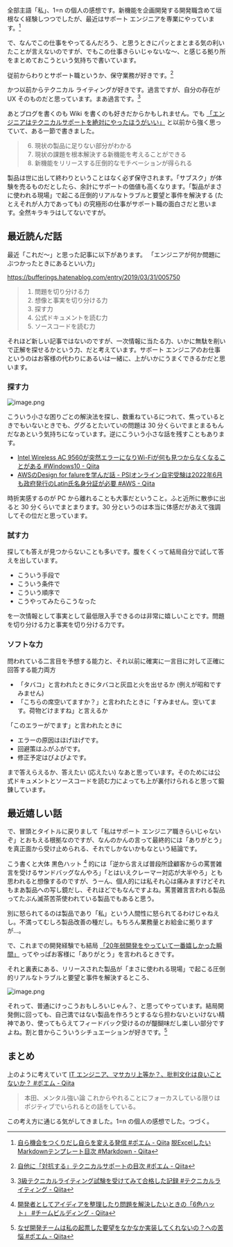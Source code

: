 全部主語「私」、1=n の個人の感想です。新機能を企画開発する開発職含めて垣根なく経験しつつでしたが、最近はサポート エンジニアを専業にやっています。[^1]
[^1]:[自ら機会をつくりだし自らを変える発信 #ポエム - Qiita](https://qiita.com/e99h2121/items/c4de1ecb072cb694a7e8)
[脱ExcelしたいMarkdownテンプレート目次 #Markdown - Qiita](https://qiita.com/e99h2121/items/97168cad64ff40afb77d#markdown%E3%81%A7%E8%A8%AD%E8%A8%88)

で、なんでこの仕事をやってるんだろう、と思うときにパッとまとまる気の利いたことが言えないのですが、でもこの仕事きらいじゃないな～、と感じる拠り所をまとめておこうという気持ちで書いています。

従前からわりとサポート職というか、保守業務が好きです。[^2] 
[^2]:[自他に「対抗する」テクニカルサポートの目次 #ポエム - Qiita](https://qiita.com/e99h2121/items/2b1aa533c89394ddc994)

かつ以前からテクニカル ライティングが好きです。過言ですが、自分の存在が UX そのものだと思っています。まあ過言です。[^3] 
[^3]:[3級テクニカルライティング試験を受けてみて合格した記録 #テクニカルライティング - Qiita](https://qiita.com/e99h2121/items/201dad82a3d35066a148) 

あとブログを書くのも Wiki を書くのも好きだからかもしれません。でも [「エンジニアはテクニカルサポートを絶対にやったほうがいい」](https://qiita.com/e99h2121/items/b5c2497000c32d6fd3c3#%E3%83%86%E3%82%AF%E3%83%8B%E3%82%AB%E3%83%AB%E3%82%B5%E3%83%9D%E3%83%BC%E3%83%88%E3%82%92%E7%B5%B6%E5%AF%BE%E3%81%AB%E3%82%84%E3%81%A3%E3%81%A6%E5%BD%93%E7%84%B6%E3%81%A8%E3%81%84%E3%81%86%E7%90%86%E7%94%B1%E3%81%AF%E3%81%95%E3%82%89%E3%81%AB3%E3%81%A4) と以前から強く思っていて、ある一節で書きました。

>6. 現状の製品に足りない部分がわかる
>7. 現状の課題を根本解決する新機能を考えることができる
>8. 新機能をリリースする圧倒的なモチベーションが得られる

製品は世に出して終わりということはなく必ず保守されます。「サブスク」が体験を売るものだとしたら、余計にサポートの価値も高くなります。「製品がまさに使われる現場」で起こる圧倒的リアルなトラブルと要望と事件を解決する (たとえそれが人力であっても) の究極形の仕事がサポート職の面白さだと思います。全然キラキラはしてないですが。


## 最近読んだ話

最近「これだ～」と思った記事に以下があります。
「エンジニアが何か問題にぶつかったときにあるといい力」

https://bufferings.hatenablog.com/entry/2019/03/31/005750


> 1. 問題を切り分ける力
> 2. 想像と事実を切り分ける力
> 3. 探す力
> 4. 公式ドキュメントを読む力
> 5. ソースコードを読む力


それほど新しい記事ではないのですが、一次情報に当たる力、いかに無駄を削いで正解を探せるかという力、だと考えています。サポート エンジニアのお仕事というのはお客様の代わりにあるいは一緒に、上がいかにうまくできるかだと思います。


### 探す力

![image.png](https://qiita-image-store.s3.ap-northeast-1.amazonaws.com/0/93824/0427fe43-4427-6002-b4c8-7030c6b11809.png)

こういう小さな困りごとの解決法を探し、数重ねているにつれて、焦っているときでもいないときでも、ググるとたいていの問題は 30 分くらいでまとまるもんだなあという気持ちになっています。逆にこういう小さな話を残すこともあります。

- [Intel Wireless AC 9560が突然エラーになりWi-Fiが何も見つからなくなることがある #Windows10 - Qiita](https://qiita.com/e99h2121/items/cfcd0b7d221c90150009)
- [AWSのDesign for falureを学んだ話 - PSIオンライン自宅受験は2022年6月も政府発行のLatin氏名身分証が必要 #AWS - Qiita](https://qiita.com/e99h2121/items/d684714a66889c93b6c1)


時折実感するのが PC から離れることも大事だということ。ふと近所に散歩に出ると 30 分くらいでまとまります。30 分というのは本当に体感だがあえて強調してその位だと思っています。


### 試す力

探しても答えが見つからないことも多いです。腹をくくって結局自分で試して答えを出しています。

- こういう手段で
- こういう条件で
- こういう順序で
- こうやってみたらこうなった

を一次情報として事実として最低限入手できるのは非常に嬉しいことです。問題を切り分ける力と事実を切り分ける力です。


### ソフトな力

問われている二言目を予想する能力と、それ以前に確実に一言目に対して正確に回答する能力両方

- 「タバコ」と言われたときにタバコと灰皿と火を出せるか (例えが昭和ですみません)
- 「こちらの席空いてますか？」と言われたときに「すみません。空いてます。荷物どけますね」と言えるか

「このエラーがでます」と言われたときに

- エラーの原因はほげほげです。
- 回避策はふがふがです。
- 修正予定はぴよぴよです。

まで答えらえるか、答えたい (応えたい) なあと思っています。そのためには公式ドキュメントとソースコードを読む力によっても上が裏付けられると思って鍛錬しています。


## 最近嬉しい話

で、冒頭とタイトルに戻りまして「私はサポート エンジニア職きらいじゃないぞ」とおもえる根拠なのですが、なんのかんの言って最終的には「ありがとう」を真正面から受け止められる、それでしかないかもなという結論です。

こう書くと大体 黒色ハット [^4] 的には「逆から言えば普段所詮顧客からの罵詈雑言を受けるサンドバッグなんやろ」「とはいえクレーマー対応が大半やろ」とも思われると想像するのですが、うーん、個人的には私それ心は痛みますけどそれもまあ製品への写し鏡だし、それほどでもなんですよね。罵詈雑言言われる製品ってたぶん滅茶苦茶使われている製品でもあると思う。

[^4]:[開発者としてアイディアを整理したり問題を解決したいときの「6色ハット」 #チームビルディング - Qiita](https://qiita.com/e99h2121/items/abe7b5241d0fe1136b5d)

別に怒られてるのは製品であり「私」という人間性に怒られてるわけじゃねえし。不満ってむしろ製品改善の種だし。もちろん業務量とお給金に拠りますが…。

で、これまでの開発経験でも結局 [「20年弱開発をやっていて一番嬉しかった瞬間」](https://qiita.com/e99h2121/items/9dd41104671286904830) ってやっぱお客様に「ありがとう」を言われるときです。

それと裏表にある、リリースされた製品が「まさに使われる現場」で起こる圧倒的リアルなトラブルと要望と事件を解決するところ、


![image.png](https://qiita-image-store.s3.ap-northeast-1.amazonaws.com/0/93824/22706d30-391a-fb0d-ef6c-316b423e8622.png)


それって、普通にけっこうおもしろいじゃん？、と思ってやっています。結局開発側に回っても、自己満ではない製品を作ろうとするなら担わないといけない精神であり、使ってもらえてフィードバック受けるのが醍醐味だし楽しい部分ですよね。割と昔からこういうシチュエーションが好きです。[^5]
[^5]:[なぜ開発チームは私の起票した要望をなかなか実装してくれないの？への苦悩 #ポエム - Qiita](https://qiita.com/e99h2121/items/f4c5856734d136f672b7)

## まとめ

上のように考えていて
[IT エンジニア、マサカリ上等か？、批判文化は良いことないか？ #ポエム - Qiita](https://qiita.com/e99h2121/items/3d3226de0944bf165dbf)

> 本田、メンタル強い論
> これからやれることにフォーカスしている限りはポジティブでいられるとの話をしている。

この考え方に通じる気がしてきました。1=n の個人の感想でした。つづく。

